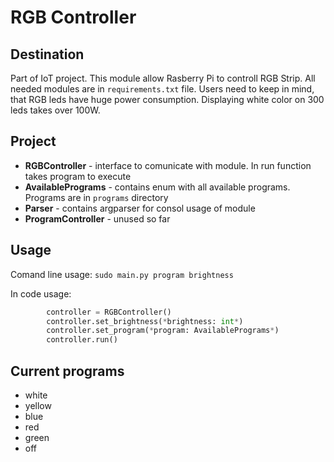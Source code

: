# RGB Controller
## Destination
Part of IoT project. This module allow Rasberry Pi to controll RGB Strip. All needed modules are in `requirements.txt` file. Users need to keep in mind, that RGB leds have huge power consumption. Displaying white color on 300 leds takes over 100W.

## Project
- **RGBController** - interface to comunicate with module. In run function takes program to execute
- **AvailablePrograms** - contains enum with all available programs. Programs are in `programs` directory
- **Parser** - contains argparser for consol usage of module
- **ProgramController** - unused so far

## Usage
Comand line usage:
`sudo main.py program brightness`

In code usage:
```python
        controller = RGBController()
        controller.set_brightness(*brightness: int*)
        controller.set_program(*program: AvailablePrograms*)
        controller.run()
```

## Current programs
- white
- yellow
- blue
- red
- green
- off

